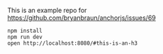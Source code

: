 This is an example repo for https://github.com/bryanbraun/anchorjs/issues/69

```
npm install
npm run dev
open http://localhost:8080/#this-is-an-h3
```
